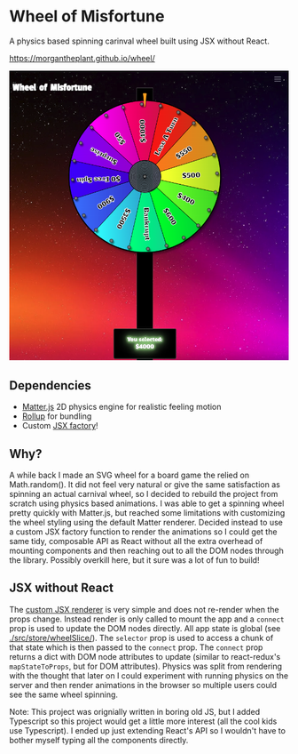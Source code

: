 # Wheel of Misfortune

A physics based spinning carinval wheel built using JSX without React.

https://morgantheplant.github.io/wheel/

![Wheel of Misforture](./screenshot.png)


## Dependencies

- [Matter.js](https://brm.io/matter-js/) 2D physics engine for realistic feeling motion
- [Rollup](https://rollupjs.org/) for bundling
- Custom [JSX factory](./packages/createElement)!

## Why?

A while back I made an SVG wheel for a board game the relied on Math.random(). It did not feel very natural or give the same satisfaction as spinning an actual carnival wheel, so I decided to rebuild the project from scratch using physics based animations. I was able to get a spinning wheel pretty quickly with Matter.js, but reached some limitations with customizing the wheel styling using the default Matter renderer. Decided instead to use a custom JSX factory function to render the animations so I could get the same tidy, composable API as React without all the extra overhead of mounting components and then reaching out to all the DOM nodes through the library. Possibly overkill here, but it sure was a lot of fun to build!

## JSX without React

The [custom JSX renderer](./packages/render/createElement.ts) is very simple and does not re-render when the props change. Instead render is only called to mount the app and a `connect` prop is used to update the DOM nodes directly. All app state is global (see [./src/store/wheelSlice/](./src/store/wheelSlice/)). The `selector` prop is used to access a chunk of that state which is then passed to the `connect` prop. The `connect` prop returns a dict with DOM node attributes to update (similar to react-redux's `mapStateToProps`, but for DOM attributes). Physics was split from rendering with the thought that later on I could experiment with running physics on the server and then render animations in the browser so multiple users could see the same wheel spinning.

Note: This project was orignially written in boring old JS, but I added Typescript so this project would get a little more interest (all the cool kids use Typescript). I ended up just extending React's API so I wouldn't have to bother myself typing all the components directly.
